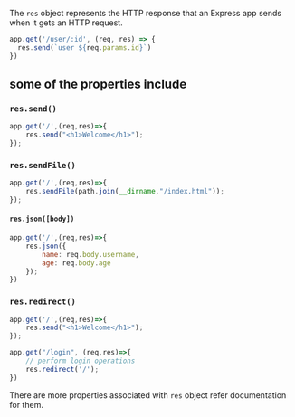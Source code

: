 The `res` object represents the HTTP response that an Express app sends when it gets an HTTP request.

```javascript
app.get('/user/:id', (req, res) => {
  res.send(`user ${req.params.id}`)
})
```

## some of the properties include

### `res.send()`

```javascript
app.get('/',(req,res)=>{
	res.send("<h1>Welcome</h1>");
});
```

### `res.sendFile()`

```javascript
app.get('/',(req,res)=>{
	res.sendFile(path.join(__dirname,"/index.html"));
});
```
#### `res.json([body])`

```javascript
app.get('/',(req,res)=>{
	res.json({
		name: req.body.username,
		age: req.body.age
	});
})
```


### `res.redirect()`

```javascript
app.get('/',(req,res)=>{
	res.send("<h1>Welcome</h1>");
});

app.get("/login", (req,res)=>{
	// perform login operations
	res.redirect('/');
})
```


There are more properties associated with `res` object refer documentation for them.